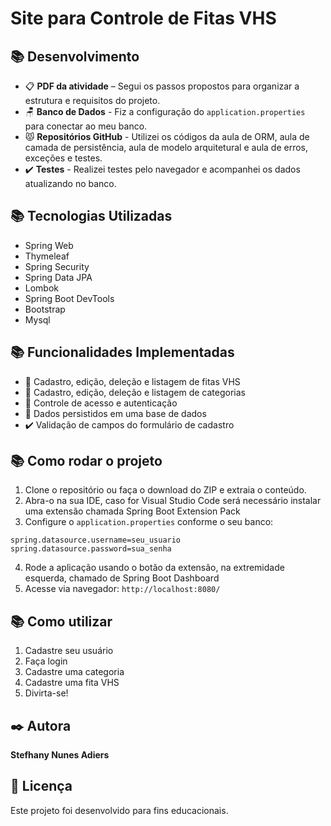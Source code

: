 # Site para Controle de Fitas VHS
## 📚 Desenvolvimento

- 📋 **PDF da atividade** – Segui os passos propostos para organizar a estrutura e requisitos do projeto.
- 🪑 **Banco de Dados** - Fiz a configuração do `application.properties` para conectar ao meu banco.
- 😾 **Repositórios GitHub** - Utilizei os códigos da aula de ORM, aula de camada de persistência, aula de modelo arquitetural e aula de erros, exceções e testes.
- ✔️ **Testes** - Realizei testes pelo navegador e acompanhei os dados atualizando no banco.

## 📚 Tecnologias Utilizadas
- Spring Web
- Thymeleaf 
- Spring Security
- Spring Data JPA
- Lombok
- Spring Boot DevTools 
- Bootstrap 
- Mysql 

## 📚 Funcionalidades Implementadas
- 📝 Cadastro, edição, deleção e listagem de fitas VHS
- 📝 Cadastro, edição, deleção e listagem de categorias
- 🔐 Controle de acesso e autenticação
- 💾 Dados persistidos em uma base de dados
- ✔️ Validação de campos do formulário de cadastro

## 📚 Como rodar o projeto
1. Clone o repositório ou faça o download do ZIP e extraia o conteúdo.
2. Abra-o na sua IDE, caso for Visual Studio Code será necessário instalar uma extensão chamada Spring Boot Extension Pack
3. Configure o `application.properties` conforme o seu banco:

`spring.datasource.username=seu_usuario
spring.datasource.password=sua_senha`

4. Rode a aplicação usando o botão da extensão, na extremidade esquerda, chamado de Spring Boot Dashboard
5. Acesse via navegador: `http://localhost:8080/`

## 📚 Como utilizar
1. Cadastre seu usuário
2. Faça login
3. Cadastre uma categoria
4. Cadastre uma fita VHS
5. Divirta-se!
## ✒️ Autora
**Stefhany Nunes Adiers**

## 🧾 Licença
Este projeto foi desenvolvido para fins educacionais.